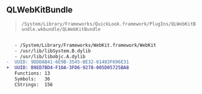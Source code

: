 ## QLWebKitBundle

> `/System/Library/Frameworks/QuickLook.framework/PlugIns/QLWebKitBundle.wkbundle/QLWebKitBundle`

```diff

   - /System/Library/Frameworks/WebKit.framework/WebKit
   - /usr/lib/libSystem.B.dylib
   - /usr/lib/libobjc.A.dylib
-  UUID: 9DDDAB41-6E9B-3545-BE32-61483F696E31
+  UUID: B9ED7BD4-F10A-3FD6-9278-005D05725BA8
   Functions: 13
   Symbols:   36
   CStrings:  156

```
